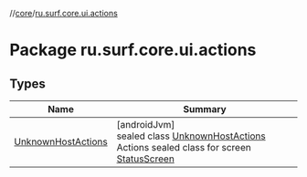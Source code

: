 //[core](../../index.md)/[ru.surf.core.ui.actions](index.md)

# Package ru.surf.core.ui.actions

## Types

| Name | Summary |
|---|---|
| [UnknownHostActions](-unknown-host-actions/index.md) | [androidJvm]<br>sealed class [UnknownHostActions](-unknown-host-actions/index.md)<br>Actions sealed class for screen [StatusScreen](../ru.surf.core.ui.screens.status/-status-screen.md) |
